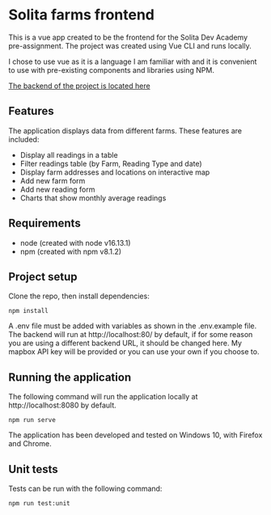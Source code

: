 # Solita farms frontend
This is a vue app created to be the frontend for the Solita Dev Academy pre-assignment. The project was created using Vue CLI and runs locally.

I chose to use vue as it is a language I am familiar with and it is convenient to use with pre-existing components and libraries using NPM.

[The backend of the project is located here](https://github.com/jasonpa301/farms-backend)

## Features
The application displays data from different farms. These features are included:
- Display all readings in a table
- Filter readings table (by Farm, Reading Type and date)
- Display farm addresses and locations on interactive map
- Add new farm form
- Add new reading form
- Charts that show monthly average readings


## Requirements
- node (created with node v16.13.1)
- npm  (created with npm v8.1.2)

## Project setup

Clone the repo, then install dependencies:
```
npm install
```
A .env file must be added with variables as shown in the .env.example file. The backend will run at http://localhost:80/ by default, if for some reason you are using a different backend URL, it should be changed here. My mapbox API key will be provided or you can use your own if you choose to.

## Running the application
The following command will run the application locally at http://localhost:8080 by default.
```
npm run serve
```
The application has been developed and tested on Windows 10, with Firefox and Chrome.

## Unit tests

Tests can be run with the following command:
```
npm run test:unit
```